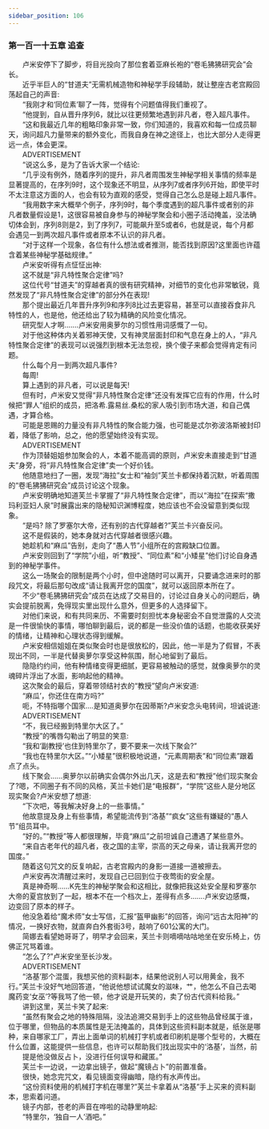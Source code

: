 ```yaml
---
sidebar_position: 106
---
```

### 第一百一十五章 追查  


　　卢米安停下了脚步，将目光投向了那位套着亚麻长袍的“卷毛狒狒研究会”会长。  
　　近乎半巨人的“甘道夫”无需机械造物和神秘学手段辅助，就让整座古老宫殿回荡起自己的声音:  
　　“我刚才和‘同位素’聊了一阵，觉得有个问题值得我们重视了。  
　　“他提到，自从晋升序列6，就比以往更频繁地遇到非凡者，卷入超凡事件。  
　　“这和我最近几年的粗略印象非常一致，你们知道的，我喜欢和每一位成员聊天，询问超凡力量带来的额外变化，而我自身在神之途径上，也比大部分人走得更远一点，体会更深。  
　　ADVERTISEMENT  
　　“说这么多，是为了告诉大家一个结论:  
　　“几乎没有例外，随着序列的提升，非凡者周围发生神秘学相关事情的频率是显著提高的，在序列9时，这个现象还不明显，从序列7或者序列6开始，即使平时不太注意这方面的人，也会有较为直观的感受，觉得自己怎么总是碰上超凡事件。  
　　“我用数字来大概举个例子，序列9时，每个季度遇到的超凡事件或者别的非凡者数量假设是1，这很容易被自身参与的神秘学聚会和小圈子活动掩盖，没法确切体会到，序列8则是2，到了序列7，可能飙升至5或者6，也就是说，每个月都会遇见一到两次超凡事件或者原本不认识的非凡者。  
　　“对于这样一个现象，各位有什么想法或者推测，能否找到原因?这里面也许蕴含着某些神秘学基础规律。”  
　　卢米安听得有点怔怔出神:  
　　这不就是“非凡特性聚合定律”吗?  
　　这位代号“甘道夫”的穿越者真的很有研究精神，对细节的变化也非常敏锐，竟然发现了“非凡特性聚合定律”的部分外在表现!  
　　那个提出最近几年晋升序列9和序列8比过去更容易，甚至可以直接吞食非凡特性的人，也是他，他还给出了较为精确的风险变化情况。  
　　研究型人才啊...….卢米安用奥萝尔的习惯性用词感慨了一句。  
　　对于他这种体内关着邪神天使，又有神灵层面封印和气息在身上的人，“非凡特性聚合定律”的表现可以说强烈到根本无法忽视，换个傻子来都会觉得肯定有问题。  
　　什么每个月一到两次超凡事件?  
　　每周!  
　　算上遇到的非凡者，可以说是每天!  
　　但有时，卢米安又觉得“非凡特性聚合定律”还没有发挥它应有的作用，什么时候把“罪人”组织的成员，把洛希.露易丝.桑松的家人吸引到市场大道，和自己偶遇，才算合格。  
　　可能是恩赐的力量没有非凡特性的聚合能力强，也可能是忒尔弥波洛斯被封印着，降低了影响，总之，他的愿望始终没有实现。  
　　ADVERTISEMENT  
　　作为顶替姐姐参加聚会的人，本着不能高调的原则，卢米安未直接走到“甘道夫”身旁，将“非凡特性聚合定律”卖一个好价钱。  
　　他随意地扫了一圈，发现“海拉”女士和“袖剑”芙兰卡都保持着沉默，听着周围的“卷毛狒狒研究会”成员讨论这个现象。  
　　卢米安明确地知道芙兰卡掌握了“非凡特性聚合定律”，而以“海拉”在探索“撒玛利亚妇人泉”时展露出来的隐秘知识渊博程度，她应该也不会没留意到类似现象。  
　　“是吗? 除了罗塞尔大帝，还有别的古代穿越者?”芙兰卡兴奋反问。  
　　这不是假装的，她本身就对古代穿越者很感兴趣。  
　　她趁机和“麻瓜”告别，走向了“愚人节”小组所在的宫殿缺口位置。  
　　卢米安则回到了“学院”小组，听“教授”、“同位素”和“小矮星”他们讨论自身遇到的神秘学事件。  
　　这么一场聚会的限制是两个小时，但中途随时可以离开，只要诵念进来时的那段咒文，将最后那句改成“请让我离开您的国度”，就可以返回原本所在了。  
　　不少“卷毛狒狒研究会”成员在达成了交易目的，讨论过自身关心的问题后，确实会提前脱离，免得现实里出现什么意外，但更多的人选择留下。  
　　对他们来说，和有共同来历、不需要时刻担忧本身秘密会不自觉泄露的人交流是一件很愉快的事情，哪怕聊到最后，说的都是一些没价值的话题，也能收获美好的情绪，让精神和心理状态得到缓解。  
　　卢米安相信姐姐在类似聚会时也是很放松的，因此，他一半是为了假冒，不表现出不同，一半是代替奥萝尔享受这种氛围，耐心地留到了最后。  
　　隐隐约约间，他有种情绪变得更细腻，更容易被触动的感觉，就像奥萝尔的灵魂碎片浮出了水面，影响起他的精神。  
　　这次聚会的最后，穿着带领结衬衣的“教授”望向卢米安道:  
　　“麻瓜’，你还住在南方吗?”  
　　呃，不特指哪个国家….是知道奥萝尔在因蒂斯?卢米安念头电转间，坦诚说道:  
　　ADVERTISEMENT  
　　“不，我已经搬到特里尔大区了。”  
　　“教授”的嘴唇勾勒出了明显的笑意:  
　　“我和‘副教授’也住到特里尔了，要不要来一次线下聚会?”  
　　“我也在特里尔大区。”“小矮星”很积极地说道，“元素周期表”和“同位素”跟着点了点头。  
　　线下聚会……奥萝尔以前确实会偶尔外出几天，这是去和“教授”他们现实聚会了?嗯，不同圈子有不同的风格，芙兰卡她们是“电报群”，“学院”这些人是分地区现实聚会?卢米安想了想道:  
　　“下次吧，等我解决好身上的一些事情。”  
　　他故意提及身上有些事情，希望能流传到“洛基”“疯女”这些有嫌疑的“愚人节”组员耳中。  
　　“好的。”“教授”等人都很理解，毕竟“麻瓜”之前坦诚自己遭遇了某些意外。  
　　“来自古老年代的超凡者，夜之国的主宰，崇高的天之母亲，请让我离开您的国度。”  
　　随着这句咒文的反复响起，古老宫殿内的身影一道接一道被擦去。  
　　卢米安再次清醒过来时，发现自己已回到位于夜莺街的安全屋。  
　　真是神奇啊……K先生的神秘学聚会和这相比，就像把我这处安全屋和罗塞尔大帝的夏宫放到了一起，根本不在一个档次上，差得有点多…….卢米安边感慨，边变回了原本的样子。  
　　他没急着给“魔术师”女士写信，汇报“盔甲幽影”的回答，询问“远古太阳神”的情况，一换好衣物，就直奔白外套街3号，敲响了601公寓的大门。  
　　简娜去看望她哥哥了，明早才会回来，芙兰卡则嘀嘀咕咕地坐在安乐椅上，仿佛正咒骂着谁。  
　　“怎么了?”卢米安坐至长沙发。  
　　ADVERTISEMENT  
　　“洛基’那个混蛋，我想买他的资料副本，结果他说别人可以用黄金，我不行。”芙兰卡没好气地回答道，“他说他想试试魔女的滋味，艹，他怎么不自己去喝魔药变‘女巫’?等我骂了他一顿，他才说是开玩笑的，卖了份古代资料给我。”  
　　讲到这里，芙兰卡笑了起来:  
　　“虽然有聚会之地的特殊阻隔，没法追溯交易到手上的这些物品曾经属于谁，位于哪里，但物品的本质属性是无法掩盖的，具体到这些资料副本就是，纸张是哪种，来自哪家工厂，弄出上面单词的机械打字机或者印刷机是哪个型号的，大概在什么位置，这能提供一些信息，也许可以帮助我们找出现实中的‘洛基’，当然，前  
　　提是他没做反占卜，没进行任何误导和藏匿。”  
　　芙兰卡一边说，一边拿出镜子，做起“魔镜占卜”的前置准备。  
　　很快，她念完咒文，看见镜面变得幽暗，隐约有水声传出。  
　　“这份资料使用的机械打字机在哪里?”芙兰卡拿着从“洛基”手上买来的资料副本，思索着问道。  
　　镜子内部，苍老的声音在哗啦的动静里响起:  
　　“特里尔，‘独自一人’酒吧。”  
